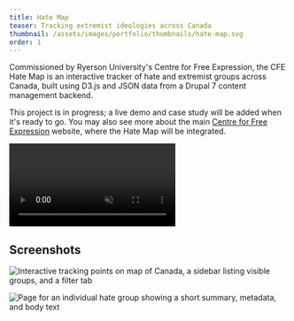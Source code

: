 ```yaml
---
title: Hate Map
teaser: Tracking extremist ideologies across Canada
thumbnail: /assets/images/portfolio/thumbnails/hate-map.svg
order: 1
---
```


Commissioned by Ryerson University's Centre for Free Expression, the CFE Hate Map is an interactive tracker of hate and extremist groups across Canada, built using D3.js and JSON data from a Drupal 7 content management backend.

This project is in progress; a live demo and case study will be added when it's ready to go. You may also see more about the main [Centre for Free Expression](/portfolio/centre-for-free-expression) website, where the Hate Map will be integrated.

<video autoplay muted loop playsinline>
    <source src="/assets/videos/hate-map-demo.mp4" type="video/mp4">
</video>

## Screenshots

![Interactive tracking points on map of Canada, a sidebar listing visible groups, and a filter tab](/assets/images/portfolio/hate-map-1.png)

![Page for an individual hate group showing a short summary, metadata, and body text](/assets/images/portfolio/hate-map-2.png)
